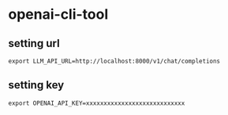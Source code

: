 # openai-cli-tool

## setting url

```shell
export LLM_API_URL=http://localhost:8000/v1/chat/completions
```

## setting key

```shell
export OPENAI_API_KEY=xxxxxxxxxxxxxxxxxxxxxxxxxxxx
```
